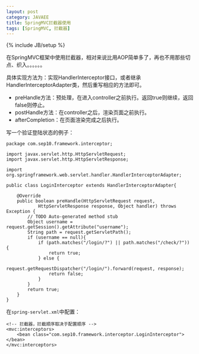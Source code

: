 ```yaml
---
layout: post
category: JAVAEE
title: SpringMVC拦截器使用
tags: [SpringMVC, 拦截器]
---
```

{% include JB/setup %}

在SpringMVC框架中使用拦截器，相对来说比用AOP简单多了，再也不用那些切点、织入。。。。。。

具体实现方法为：实现HandlerInterceptor接口，或者继承HandlerInterceptorAdapter类，然后重写相应的方法即可。

- preHandle方法：预处理，在进入controller之前执行。返回true则继续，返回false则停止。
- postHandle方法：在controller之后，渲染页面之前执行。
- afterCompletion：在页面渲染完成之后执行。

写一个验证登陆状态的例子：
	
	package com.sep10.framework.interceptor;
	
	import javax.servlet.http.HttpServletRequest;
	import javax.servlet.http.HttpServletResponse;
	
	import org.springframework.web.servlet.handler.HandlerInterceptorAdapter;
	
	public class LoginInterceptor extends HandlerInterceptorAdapter{
		
		@Override
		public boolean preHandle(HttpServletRequest request,
				HttpServletResponse response, Object handler) throws Exception {
			// TODO Auto-generated method stub
			Object username = request.getSession().getAttribute("username");
			String path = request.getServletPath();
			if (username == null){
				if (path.matches("/login/?") || path.matches("/check/?")) {
					return true;
				} else {
					request.getRequestDispatcher("/login/").forward(request, response);
					return false;
				}
			}
			return true;
		}
	}

在`spring-servlet.xml`中配置：

	<!-- 拦截器，拦截顺序取决于配置顺序 -->
	<mvc:interceptors>
		<bean class="com.sep10.framework.interceptor.LoginInterceptor"></bean>
	</mvc:interceptors>